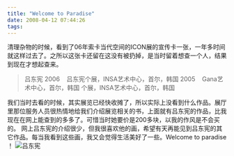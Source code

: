 ```yaml
---
title: "Welcome to Paradise"
date: 2008-04-12 07:44:26
tags:
---
```


清理杂物的时候，看到了06年索卡当代空间的ICON展的宣传卡一张，一年多时间就这样过去了。之所以这张卡还留在这没有被扔掉，是当时留着想查一个人，结果到现在才想起查来。

> 吕东宪 2006    吕东宪个展，INSA艺术中心，首尔，韩国 2005    Gana艺术中心，首尔，韩国 个展，INSA艺术中心，首尔，韩国

我们当时去看的时候，其实展览已经快收摊了，所以实际上没看到什么作品。展厅里那位服务人员很热情地给我们介绍展览相关的书，上面就有吕东宪的作品，比我现在在网上能查到的多多了。可惜当时她要价是200多块，以我的作风是不会买的。 网上吕东宪的介绍很少，但我很喜欢他的画，希望有天再能见到吕东宪的其它作品。每当我看到这些画，我又会觉得生活美好了一些。Welcome to paradise ！ ![吕东宪](../../../images/2008/04/jv0an4tx1.jpg)